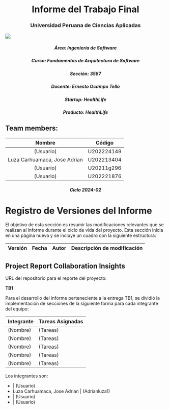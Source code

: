 <h1 style="text-align: center;"> Informe del Trabajo Final </h1>
<h3 style="text-align: center;"> Universidad Peruana de Ciencias Aplicadas </h3>

<img src=https://github.com/Integradis-OpenSource/TFDocOpenSource/assets/114628079/4be29e42-94e4-4b80-85ae-3433dde891e4 
style="display: block; 
margin-left:auto; 
margin-right: auto; 
width=50%"/>

<h5 style="text-align: center"> Área: Ingeniería de Software </h5>

<h5 style="text-align: center"> Curso: Fundamentos de Arquitectura de Software </h5>
<h5 style="text-align: center"> Sección: 3587 </h5>

<h5 style="text-align: center"> Docente: Ernesto Ocampo Tello</h5>

<h5 style="text-align: center"> Startup: HealthLife </h5>

<h5 style="text-align: center"> Producto: HealthLife </h5>

## Team members:

|                Nombre                 |   Código   |
| :-----------------------------------: | :--------: |
| (Usuario) | U202224149 |
|     Luza Carhuamaca, Jose Adrian      | U202213404 |
|   (Usuario)  | U20211g296 |
|       (Usuario)  | U202221876 |

<h5 style="text-align: center"> Ciclo 2024-02 </h5>

# Registro de Versiones del Informe

El objetivo de esta sección es resumir las modificaciones relevantes que se realizan al informe durante el ciclo de vida del proyecto. Esta sección inicia en una página nueva y se incluye un cuadro con la siguiente estructura:

| Versión |   Fecha    |                 Autor                 | Descripción de modificación                                                                                                                                                          |
| :-----: | :--------: | :-----------------------------------: | ------------------------------------------------------------------------------------------------------------------------------------------------------------------------------------ |


## Project Report Collaboration Insights

URL del repositorio para el reporte del proyecto: 



**TB1**

Para el desarrollo del informe perteneciente a la entrega TB1, se dividió la implementación de secciones de la siguiente forma para cada integrante del equipo:

| Integrante                            | Tareas Asignadas                                                                                                                           |
| ------------------------------------- | ------------------------------------------------------------------------------------------------------------------------------------------ |
| (Nombre) |(Tareas)                   |
| (Nombre)       | (Tareas)|
| (Nombre)          | (Tareas)  |
| (Nombre)   | (Tareas)|
|(Nombre)   | (Tareas)  |


Los integrantes son:

-  | (Usuario)
- Luza Carhuamaca, Jose Adrian | (Adrianluza1)
-  | (Usuario)
-  | (Usuario)

